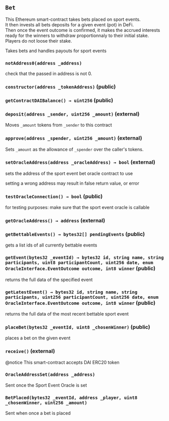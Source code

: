 ## `Bet`

This Ethereum smart-contract takes bets placed on sport events.  
It then invests all bets deposits for a given event (pot) in DeFi.  
Then once the event outcome is confirmed,
it makes the accrued interests ready for the winners 
to withdraw proportionnaly to their initial stake.  
Players do not loose their stake.

Takes bets and handles payouts for sport events




### `notAddress0(address _address)`



check that the passed in address is not 0.


### `constructor(address _tokenAddress)` (public)





### `getContractDAIBalance() → uint256` (public)





### `deposit(address _sender, uint256 _amount)` (external)

Moves `_amount` tokens from `_sender` to this contract




### `approve(address _spender, uint256 _amount)` (external)

Sets `_amount` as the allowance of `_spender` over the caller's tokens.




### `setOracleAddress(address _oracleAddress) → bool` (external)

sets the address of the sport event bet oracle contract to use 


setting a wrong address may result in false return value, or error 


### `testOracleConnection() → bool` (public)

for testing purposes: make sure that the sport event oracle is callable



### `getOracleAddress() → address` (external)





### `getBettableEvents() → bytes32[] pendingEvents` (public)

gets a list ids of all currently bettable events




### `getEvent(bytes32 _eventId) → bytes32 id, string name, string participants, uint8 participantCount, uint256 date, enum OracleInterface.EventOutcome outcome, int8 winner` (public)

returns the full data of the specified event 




### `getLatestEvent() → bytes32 id, string name, string participants, uint256 participantCount, uint256 date, enum OracleInterface.EventOutcome outcome, int8 winner` (public)

returns the full data of the most recent bettable sport event 




### `placeBet(bytes32 _eventId, uint8 _chosenWinner)` (public)

places a bet on the given event 




### `receive()` (external)

 @notice This smart-contract accepts DAI ERC20 token




### `OracleAddressSet(address _address)`



Sent once the Sport Event Oracle is set

### `BetPlaced(bytes32 _eventId, address _player, uint8 _chosenWinner, uint256 _amount)`



Sent when once a bet is placed

